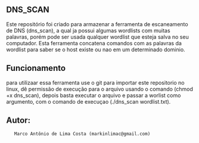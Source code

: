 ## DNS_SCAN ##

Este repositório foi criado para armazenar a ferramenta de escaneamento de DNS (dns_scan), a qual ja possui algumas wordlists com muitas palavras, porém pode ser usada qualquer wordlist que esteja salva no seu computador. Esta ferramenta concatena comandos com as palavras da wordlist para saber se o host existe ou nao em um determinado dominio.

## Funcionamento ##
para utilizaar essa ferramenta use o git para importar este repositorio no linux, dê permissão de execução para o arquivo usando o comando (chmod +x dns_scan), depois basta executar o arquivo e passar a worlist como argumento, com o comando de execuçao (./dns_scan wordlist.txt).
## Autor: ##
       Marco Antônio de Lima Costa (markinlimac@gmail.com)
